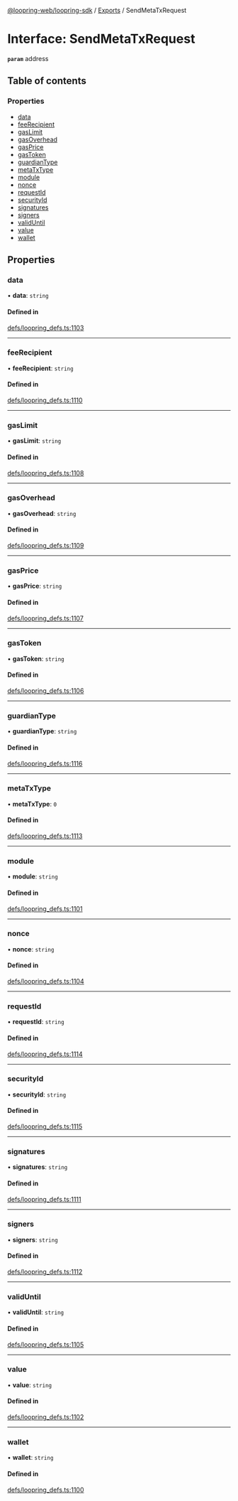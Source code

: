 [@loopring-web/loopring-sdk](../README.md) / [Exports](../modules.md) / SendMetaTxRequest

# Interface: SendMetaTxRequest

**`param`** address

## Table of contents

### Properties

- [data](SendMetaTxRequest.md#data)
- [feeRecipient](SendMetaTxRequest.md#feerecipient)
- [gasLimit](SendMetaTxRequest.md#gaslimit)
- [gasOverhead](SendMetaTxRequest.md#gasoverhead)
- [gasPrice](SendMetaTxRequest.md#gasprice)
- [gasToken](SendMetaTxRequest.md#gastoken)
- [guardianType](SendMetaTxRequest.md#guardiantype)
- [metaTxType](SendMetaTxRequest.md#metatxtype)
- [module](SendMetaTxRequest.md#module)
- [nonce](SendMetaTxRequest.md#nonce)
- [requestId](SendMetaTxRequest.md#requestid)
- [securityId](SendMetaTxRequest.md#securityid)
- [signatures](SendMetaTxRequest.md#signatures)
- [signers](SendMetaTxRequest.md#signers)
- [validUntil](SendMetaTxRequest.md#validuntil)
- [value](SendMetaTxRequest.md#value)
- [wallet](SendMetaTxRequest.md#wallet)

## Properties

### data

• **data**: `string`

#### Defined in

[defs/loopring_defs.ts:1103](https://github.com/Loopring/loopring_sdk/blob/5861d10/src/defs/loopring_defs.ts#L1103)

___

### feeRecipient

• **feeRecipient**: `string`

#### Defined in

[defs/loopring_defs.ts:1110](https://github.com/Loopring/loopring_sdk/blob/5861d10/src/defs/loopring_defs.ts#L1110)

___

### gasLimit

• **gasLimit**: `string`

#### Defined in

[defs/loopring_defs.ts:1108](https://github.com/Loopring/loopring_sdk/blob/5861d10/src/defs/loopring_defs.ts#L1108)

___

### gasOverhead

• **gasOverhead**: `string`

#### Defined in

[defs/loopring_defs.ts:1109](https://github.com/Loopring/loopring_sdk/blob/5861d10/src/defs/loopring_defs.ts#L1109)

___

### gasPrice

• **gasPrice**: `string`

#### Defined in

[defs/loopring_defs.ts:1107](https://github.com/Loopring/loopring_sdk/blob/5861d10/src/defs/loopring_defs.ts#L1107)

___

### gasToken

• **gasToken**: `string`

#### Defined in

[defs/loopring_defs.ts:1106](https://github.com/Loopring/loopring_sdk/blob/5861d10/src/defs/loopring_defs.ts#L1106)

___

### guardianType

• **guardianType**: `string`

#### Defined in

[defs/loopring_defs.ts:1116](https://github.com/Loopring/loopring_sdk/blob/5861d10/src/defs/loopring_defs.ts#L1116)

___

### metaTxType

• **metaTxType**: ``0``

#### Defined in

[defs/loopring_defs.ts:1113](https://github.com/Loopring/loopring_sdk/blob/5861d10/src/defs/loopring_defs.ts#L1113)

___

### module

• **module**: `string`

#### Defined in

[defs/loopring_defs.ts:1101](https://github.com/Loopring/loopring_sdk/blob/5861d10/src/defs/loopring_defs.ts#L1101)

___

### nonce

• **nonce**: `string`

#### Defined in

[defs/loopring_defs.ts:1104](https://github.com/Loopring/loopring_sdk/blob/5861d10/src/defs/loopring_defs.ts#L1104)

___

### requestId

• **requestId**: `string`

#### Defined in

[defs/loopring_defs.ts:1114](https://github.com/Loopring/loopring_sdk/blob/5861d10/src/defs/loopring_defs.ts#L1114)

___

### securityId

• **securityId**: `string`

#### Defined in

[defs/loopring_defs.ts:1115](https://github.com/Loopring/loopring_sdk/blob/5861d10/src/defs/loopring_defs.ts#L1115)

___

### signatures

• **signatures**: `string`

#### Defined in

[defs/loopring_defs.ts:1111](https://github.com/Loopring/loopring_sdk/blob/5861d10/src/defs/loopring_defs.ts#L1111)

___

### signers

• **signers**: `string`

#### Defined in

[defs/loopring_defs.ts:1112](https://github.com/Loopring/loopring_sdk/blob/5861d10/src/defs/loopring_defs.ts#L1112)

___

### validUntil

• **validUntil**: `string`

#### Defined in

[defs/loopring_defs.ts:1105](https://github.com/Loopring/loopring_sdk/blob/5861d10/src/defs/loopring_defs.ts#L1105)

___

### value

• **value**: `string`

#### Defined in

[defs/loopring_defs.ts:1102](https://github.com/Loopring/loopring_sdk/blob/5861d10/src/defs/loopring_defs.ts#L1102)

___

### wallet

• **wallet**: `string`

#### Defined in

[defs/loopring_defs.ts:1100](https://github.com/Loopring/loopring_sdk/blob/5861d10/src/defs/loopring_defs.ts#L1100)
